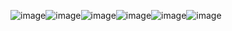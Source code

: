 ![image](https://yun-cunchu.oss-cn-beijing.aliyuncs.com/images/QQ%E5%9B%BE%E7%89%8720181214133531.png)![image](https://yun-cunchu.oss-cn-beijing.aliyuncs.com/images/QQ%E5%9B%BE%E7%89%8720181214133601.png)![image](https://yun-cunchu.oss-cn-beijing.aliyuncs.com/images/QQ%E5%9B%BE%E7%89%8720181214133649.png)![image](https://yun-cunchu.oss-cn-beijing.aliyuncs.com/images/QQ%E5%9B%BE%E7%89%8720181214133723.png)![image](https://yun-cunchu.oss-cn-beijing.aliyuncs.com/images/QQ%E5%9B%BE%E7%89%8720181214133741.png)![image](https://yun-cunchu.oss-cn-beijing.aliyuncs.com/images/QQ%E5%9B%BE%E7%89%8720181214133823.png)

